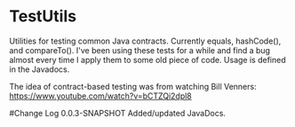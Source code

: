 # TestUtils
Utilities for testing common Java contracts.  Currently equals, hashCode(), and compareTo().
I've been using these tests for a while and find a bug almost every time I apply them to some old
piece of code.  Usage is defined in the Javadocs.

The idea of contract-based testing was from watching Bill Venners:
https://www.youtube.com/watch?v=bCTZQi2dpl8

#Change Log
0.0.3-SNAPSHOT Added/updated JavaDocs.